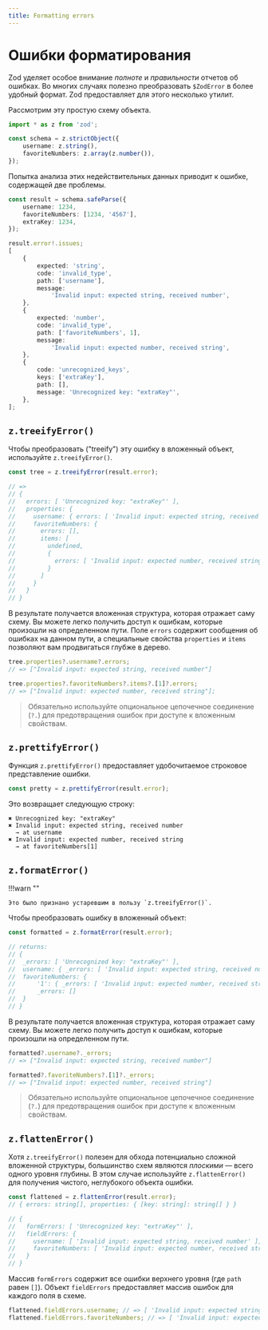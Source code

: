 ```yaml
---
title: Formatting errors
---
```


# Ошибки форматирования

Zod уделяет особое внимание _полноте_ и _правильности_ отчетов об ошибках. Во многих случаях полезно преобразовать `$ZodError` в более удобный формат. Zod предоставляет для этого несколько утилит.

Рассмотрим эту простую схему объекта.

```ts
import * as z from 'zod';

const schema = z.strictObject({
    username: z.string(),
    favoriteNumbers: z.array(z.number()),
});
```

Попытка анализа этих недействительных данных приводит к ошибке, содержащей две проблемы.

```ts
const result = schema.safeParse({
    username: 1234,
    favoriteNumbers: [1234, '4567'],
    extraKey: 1234,
});

result.error!.issues;
[
    {
        expected: 'string',
        code: 'invalid_type',
        path: ['username'],
        message:
            'Invalid input: expected string, received number',
    },
    {
        expected: 'number',
        code: 'invalid_type',
        path: ['favoriteNumbers', 1],
        message:
            'Invalid input: expected number, received string',
    },
    {
        code: 'unrecognized_keys',
        keys: ['extraKey'],
        path: [],
        message: 'Unrecognized key: "extraKey"',
    },
];
```

## `z.treeifyError()`

Чтобы преобразовать ("treeify") эту ошибку в вложенный объект, используйте `z.treeifyError()`.

```ts
const tree = z.treeifyError(result.error);

// =>
// {
//   errors: [ 'Unrecognized key: "extraKey"' ],
//   properties: {
//     username: { errors: [ 'Invalid input: expected string, received number' ] },
//     favoriteNumbers: {
//       errors: [],
//       items: [
//         undefined,
//         {
//           errors: [ 'Invalid input: expected number, received string' ],
//         }
//       ]
//     }
//   }
// }
```

В результате получается вложенная структура, которая отражает саму схему. Вы можете легко получить доступ к ошибкам, которые произошли на определенном пути. Поле `errors` содержит сообщения об ошибках на данном пути, а специальные свойства `properties` и `items` позволяют вам продвигаться глубже в дерево.

```ts
tree.properties?.username?.errors;
// => ["Invalid input: expected string, received number"]

tree.properties?.favoriteNumbers?.items?.[1]?.errors;
// => ["Invalid input: expected number, received string"];
```

> Обязательно используйте опциональное цепочечное соединение (`?.`) для предотвращения ошибок при доступе к вложенным свойствам.

## `z.prettifyError()`

Функция `z.prettifyError()` предоставляет удобочитаемое строковое представление ошибки.

```ts
const pretty = z.prettifyError(result.error);
```

Это возвращает следующую строку:

```
✖ Unrecognized key: "extraKey"
✖ Invalid input: expected string, received number
  → at username
✖ Invalid input: expected number, received string
  → at favoriteNumbers[1]
```

## `z.formatError()`

!!!warn ""

    Это было признано устаревшим в пользу `z.treeifyError()`.

Чтобы преобразовать ошибку в вложенный объект:

```ts
const formatted = z.formatError(result.error);

// returns:
// {
// 	_errors: [ 'Unrecognized key: "extraKey"' ],
// 	username: { _errors: [ 'Invalid input: expected string, received number' ] },
// 	favoriteNumbers: {
// 		'1': { _errors: [ 'Invalid input: expected number, received string' ] },
// 		_errors: []
// 	}
// }
```

В результате получается вложенная структура, которая отражает саму схему. Вы можете легко получить доступ к ошибкам, которые произошли на определенном пути.

```ts
formatted?.username?._errors;
// => ["Invalid input: expected string, received number"]

formatted?.favoriteNumbers?.[1]?._errors;
// => ["Invalid input: expected number, received string"]
```

> Обязательно используйте опциональное цепочечное соединение (`?.`) для предотвращения ошибок при доступе к вложенным свойствам.

## `z.flattenError()`

Хотя `z.treeifyError()` полезен для обхода потенциально сложной вложенной структуры, большинство схем являются _плоскими_ — всего одного уровня глубины. В этом случае используйте `z.flattenError()` для получения чистого, неглубокого объекта ошибки.

```ts
const flattened = z.flattenError(result.error);
// { errors: string[], properties: { [key: string]: string[] } }

// {
//   formErrors: [ 'Unrecognized key: "extraKey"' ],
//   fieldErrors: {
//     username: [ 'Invalid input: expected string, received number' ],
//     favoriteNumbers: [ 'Invalid input: expected number, received string' ]
//   }
// }
```

Массив `formErrors` содержит все ошибки верхнего уровня (где `path` равен `[]`). Объект `fieldErrors` предоставляет массив ошибок для каждого поля в схеме.

```ts
flattened.fieldErrors.username; // => [ 'Invalid input: expected string, received number' ]
flattened.fieldErrors.favoriteNumbers; // => [ 'Invalid input: expected number, received string' ]
```
